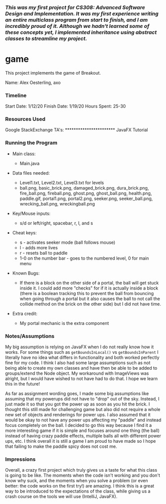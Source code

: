 ### *This was my first project for CS308: Advanced Software Design and Implementation. It was my first experience writing an entire multiclass program from start to finish, and I am incredibly proud of it. Although we hadn't learned some of these concepts yet, I implemented inheritance using abstract classes to streamline my project.*

game
====

This project implements the game of Breakout.

Name: 
Alex Oesterling, axo
### Timeline

Start Date: 
1/12/20
Finish Date: 
1/19/20
Hours Spent:
25-30
### Resources Used
Google
StackExchange
TA's: ***********************
JavaFX Tutorial
### Running the Program

* Main class:  
    * Main.java
* Data files needed: 
    * Level1.txt, Level2.txt, Level3.txt for levels 
    * ball.png, basic_brick.png, damaged_brick.png, dura_brick.png, fire_ball.png, fireball.png, ghost.png, ghost_ball.png, health.png, paddle.gif, portal1.png, portal2.png, seeker.png, seeker_ball.png, wrecking_ball.png, wreckingball.png  
* Key/Mouse inputs:
    * s/d or left/right, spacebar, r, l, and s
* Cheat keys:
    * s - activates seeker mode (ball follows mouse)
    * l - adds more lives
    * r - resets ball to paddle
    * 1-0 on the number bar - goes to the numbered level, 0 for main menu
* Known Bugs:
    * If there is a block on the other side of a portal, the ball will get stuck inside it. I could add more "checks" for 
    if it is actually inside a block (there is a boolean tracking this to prevent the ball from bouncing when going through
    a portal but it also causes the ball to not call the collide method on the brick on the other side) but I did not have time.

* Extra credit:
    * My portal mechanic is the extra component

### Notes/Assumptions

My big assumption is relying on JavaFX when I do not really know how it works. For some things such as ```getBoundsInLocal()``` vs ```getBoundsInParent```
I literally have no idea what differs in functionality and both worked perfectly fine for my code. I think I also had some large assumptions such as
not being able to create my own classes and have then be able to be added to groups/extend the Node object. My workaround with ImageViews was alright, but
I would have wished to not have had to do that. I hope we learn this in the future!  

As far as assignment wording goes, I made some big assumptions like assuming that my powerups did not have to "drop" out of the sky. Instead,
I just made it so that you got the power up as soon as you hit the brick. I thought this still made for challenging game but also did not
require a whole new set of objects and renderings for power ups. I also assumed that it would be okay to not have any power ups affecting my "paddle" and 
instead focus completely on the ball. I decided to go this way because I find it a more interesting game if it is simple and focuses around one 
thing (the ball) instead of having crazy paddle effects, multiple balls all with different power ups, etc. I think overall it is still
 a game I am proud to have made so I hope that failing to make the paddle spicy does not cost me.

### Impressions

Overall, a crazy first project which truly gives us a taste for what this class is going to be like. The moments when the code
isn't working and you don't know why suck, and the moments when you solve a problem (or even better: the code works on the first 
try!) are amazing. I think this is a great way to be introduced to the expectations of the class, while giving us a crash course
on the tools we will use (IntelliJ, JavaFX).
